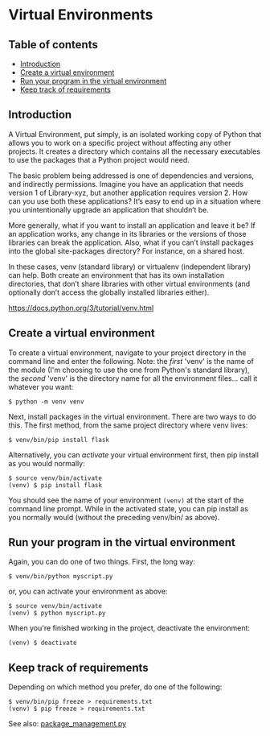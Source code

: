 # Virtual Environments

## Table of contents

<!-- toc -->

- [Introduction](#introduction)
- [Create a virtual environment](#create-a-virtual-environment)
- [Run your program in the virtual environment](#run-your-program-in-the-virtual-environment)
- [Keep track of requirements](#keep-track-of-requirements)

<!-- tocstop -->

## Introduction

A Virtual Environment, put simply, is an isolated working copy of Python that allows you to work on a specific project without affecting any other projects. It creates a directory which contains all the necessary executables to use the packages that a Python project would need.

The basic problem being addressed is one of dependencies and versions, and indirectly permissions. Imagine you have an application that needs version 1 of Library-xyz, but another application requires version 2. How can you use both these applications? It’s easy to end up in a situation where you unintentionally upgrade an application that shouldn’t be.

More generally, what if you want to install an application and leave it be? If an application works, any change in its libraries or the versions of those libraries can break the application. Also, what if you can’t install packages into the global site-packages directory? For instance, on a shared host.

In these cases, venv (standard library) or virtualenv (independent library) can help. Both create an environment that has its own installation directories, that don’t share libraries with other virtual environments (and optionally don’t access the globally installed libraries either).

<https://docs.python.org/3/tutorial/venv.html>


## Create a virtual environment

To create a virtual environment, navigate to your project directory in the command line and enter the following. Note: the *first* 'venv' is the name of the module (I'm choosing to use the one from Python's standard library), the *second* 'venv' is the directory name for all the environment files... call it whatever you want:

```
$ python -m venv venv
```

Next, install packages in the virtual environment. There are two ways to do this. The first method, from the same project directory where venv lives:

```
$ venv/bin/pip install flask
```

Alternatively, you can *activate* your virtual environment first, then pip install as you would normally:

```
$ source venv/bin/activate
(venv) $ pip install flask
```

You should see the name of your environment `(venv)` at the start of the command line prompt. While in the activated state, you can pip install as you normally would (without the preceding venv/bin/ as above).


## Run your program in the virtual environment

Again, you can do one of two things. First, the long way:

```
$ venv/bin/python myscript.py
```

or, you can activate your environment as above:

```
$ source venv/bin/activate
(venv) $ python myscript.py
```

When you're finished working in the project, deactivate the environment:

```
(venv) $ deactivate
```

## Keep track of requirements

Depending on which method you prefer, do one of the following:

```
$ venv/bin/pip freeze > requirements.txt
(venv) $ pip freeze > requirements.txt
```

See also: [package_management.py](https://github.com/jessicarush/python-examples/blob/master/package_management.py)
